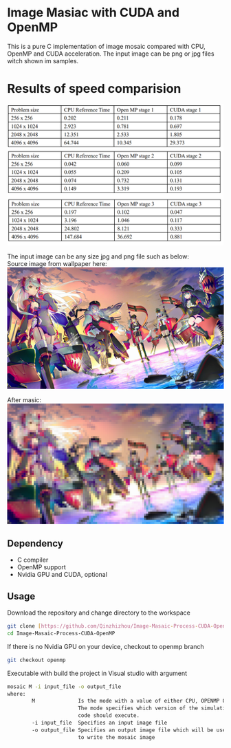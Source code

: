 # Image Masiac with CUDA and OpenMP
This is a pure C implementation of image mosaic compared with CPU, OpenMP and CUDA acceleration. The input image can be png or jpg files witch shown im samples.

# Results of speed comparision
![alt text](Performance_compare.png)

The input image can be any size jpg and png file such as below:  
Source image from wallpaper here:
![alt text](anime.jpg)

After masic:
![alt text](animeoutput.png)

## Dependency
- C compiler
- OpenMP support
- Nvidia GPU and CUDA, optional


## Usage
Download the repository and change directory to the workspace
```sh
git clone [https://github.com/Qinzhizhou/Image-Masaic-Process-CUDA-OpenMP.git](https://github.com/Qinzhizhou/Image-Masaic-Process-CUDA-OpenMP.git)
cd Image-Masaic-Process-CUDA-OpenMP
```

If there is no Nvidia GPU on your device, checkout to openmp branch

```sh
git checkout openmp
```
Executable with build the project in Visual studio  with argument 

```sh
mosaic M -i input_file -o output_file 
where:
        M              Is the mode with a value of either CPU, OPENMP OR CUDA. 
                       The mode specifies which version of the simulation
                       code should execute. 
        -i input_file  Specifies an input image file
        -o output_file Specifies an output image file which will be used
                       to write the mosaic image

```

